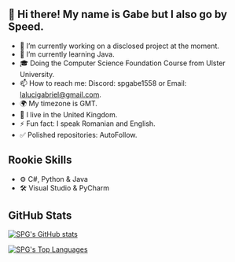 ## 👋 Hi there! My name is Gabe but I also go by Speed.

- 🔭 I’m currently working on a disclosed project at the moment.
- 🌱 I’m currently learning Java.
- 🎓 Doing the Computer Science Foundation Course from Ulster University.
- 📫 How to reach me: Discord: spgabe1558 or Email: lalucigabriel@gmail.com.
- 🌍 My timezone is GMT.
- 📌 I live in the United Kingdom.
- ⚡ Fun fact: I speak Romanian and English.
- ✅ Polished repositories: AutoFollow.

## Rookie Skills
- ⚙ C#, Python & Java
- 🛠 Visual Studio & PyCharm

## GitHub Stats
[![SPG's GitHub stats](https://github-readme-stats.vercel.app/api?username=spg1558&theme=dark&show_icons=true)](https://github.com/anuraghazra/github-readme-stats)

[![SPG's Top Languages](https://github-readme-stats.vercel.app/api/top-langs/?username=spg1558&layout=compact&theme=dark)](https://github.com/guvacode/github-readme-stats)

<!--
**SPG1558/SPG1558** is a ✨ _special_ ✨ repository because its `README.md` (this file) appears on your GitHub profile.
-->
